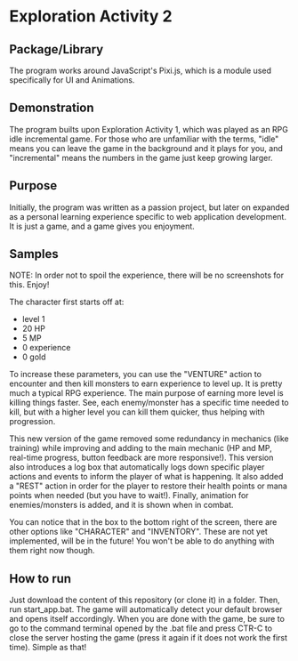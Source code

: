 # Exploration Activity 2
## Package/Library
The program works around JavaScript's Pixi.js, which is a module used specifically for UI and Animations.

## Demonstration
The program builts upon Exploration Activity 1, which was played as an RPG idle incremental game. For those who are unfamiliar with the terms, "idle" means you can leave the game in the background and it plays for you, and "incremental" means the numbers in the game just keep growing larger.

## Purpose
Initially, the program was written as a passion project, but later on expanded as a personal learning experience specific to web application development. It is just a game, and a game gives you enjoyment.

## Samples
NOTE: In order not to spoil the experience, there will be no screenshots for this. Enjoy!

The character first starts off at:
- level 1
- 20 HP
- 5 MP
- 0 experience
- 0 gold

To increase these parameters, you can use the "VENTURE" action to encounter and then kill monsters to earn experience to level up. It is pretty much a typical RPG experience. The main purpose of earning more level is killing things faster. See, each enemy/monster has a specific time needed to kill, but with a higher level you can kill them quicker, thus helping with progression.

This new version of the game removed some redundancy in mechanics (like training) while improving and adding to the main mechanic (HP and MP, real-time progress, button feedback are more responsive!). This version also introduces a log box that automatically logs down specific player actions and events to inform the player of what is happening. It also added a "REST" action in order for the player to restore their health points or mana points when needed (but you have to wait!). Finally, animation for enemies/monsters is added, and it is shown when in combat.

You can notice that in the box to the bottom right of the screen, there are other options like "CHARACTER" and "INVENTORY". These are not yet implemented, will be in the future! You won't be able to do anything with them right now though.

## How to run
Just download the content of this repository (or clone it) in a folder. Then, run start_app.bat. The game will automatically detect your default browser and opens itself accordingly. When you are done with the game, be sure to go to the command terminal opened by the .bat file and press CTR-C to close the server hosting the game (press it again if it does not work the first time). Simple as that!
